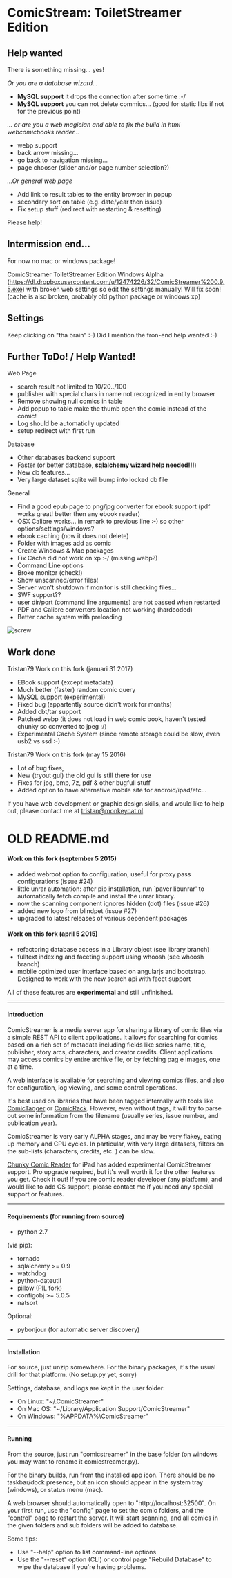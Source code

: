 # ComicStream: ToiletStreamer Edition

## Help wanted
There is something missing... yes! 

_Or you are a database wizard..._

-  __MySQL support__ it drops the connection after some time :-/
-  __MySQL support__ you can not delete commics... (good for static libs if not for the previous point)

_... or are you a web magician and able to fix the build in html webcomicbooks reader..._

- webp support
- back arrow missing...
- go back to navigation missing...
- page chooser (slider and/or page number selection?)

_...Or general web page_
- Add link to result tables to the entity browser in popup
- secondary sort on table (e.g. date/year then issue)
- Fix setup stuff (redirect with restarting & resetting)


Please help!

## Intermission end...

For now no mac or windows package! 

ComicStreamer ToiletStreamer Edition Windows Alplha (https://dl.dropboxusercontent.com/u/12474226/32/ComicStreamer%200.9.5.exe) with broken web settings so edit the settings manually! Will fix soon!
    (cache is also broken, probably old python package or windows xp)

## Settings
Keep clicking on "tha brain" :-) Did I mention the fron-end help wanted :-)

## Further ToDo! / Help Wanted!

Web Page
- search result not limited to 10/20../100 
- publisher with special chars in name not recognized in entity browser
- Remove showing null comics in table
- Add popup to table make the thumb open the comic instead of the comic!
- Log should be automaticlly updated
- setup redirect with first run

Database
- Other databases backend support
- Faster (or better database, __sqlalchemy wizard help needed!!!__)
- New db features...
- Very large dataset sqlite will bump into locked db file

General
- Find a good epub page to png/jpg converter for ebook support (pdf works great! better then any ebook reader)
- OSX Calibre works... in remark to previous line :-) so other options/settings/windows?
- ebook caching (now it does not delete)
- Folder with images add as comic
- Create Windows & Mac packages
- Fix Cache did not work on xp :-/ (missing webp?)
- Command Line options
- Broke monitor (check!)
- Show unscanned/error files!
- Server won't shutdown if monitor is still checking files...
- SWF support??
- user dir/port (command line arguments) are not passed when restarted
- PDF and Calibre converters location not working (hardcoded)
- Better cache system with preloading

![screw](https://raw.githubusercontent.com/Tristan79/ComicStreamer/master/ad.png)
   
## Work done

Tristan79 Work on this fork (januari 31 2017)

- EBook support (except metadata)
- Much better (faster) random comic query
- MySQL support (experimental) 
- Fixed bug (appartently source didn't work for months)
- Added cbt/tar support
- Patched webp (it does not load in web comic book, haven't tested chunky so converted to jpeg :/)
- Experimental Cache System (since remote storage could be slow, even usb2 vs ssd :-)

Tristan79 Work on this fork (may 15 2016)

- Lot of bug fixes, 
- New (tryout gui) the old gui is still there for use
- Fixes for jpg, bmp, 7z, pdf & other bugfull stuff
- Added option to have alternative mobile site for android/ipad/etc...

If you have web development or graphic design skills, and would like to help out, please contact me at tristan@monkeycat.nl.




# OLD README.md

#### Work on this fork (september 5 2015)
 - added webroot option to configuration, useful for proxy pass configurations (issue #24)
 - little unrar automation: after pip installation, run `paver libunrar'
   to automatically fetch compile and install the unrar library.
 - now the scanning component ignores hidden (dot) files (issue #26)
 - added new logo from blindpet (issue #27)
 - upgraded to latest releases of various dependent packages
#### Work on this fork (april 5 2015)

 - refactoring database access in a Library object (see library branch)
 - fulltext indexing and faceting support using whoosh (see whoosh branch)
 - mobile optimized user interface based on angularjs and bootstrap. Designed
   to work with the new search api with facet support

All of these features are **experimental** and still unfinished.

-----
#### Introduction


ComicStreamer is a media server app for sharing a library of comic files via a simple REST API to client applications.
It allows for searching for comics based on a rich set of metadata including fields like series name, title, publisher,
story arcs, characters, and creator credits.  Client applications may access comics by entire archive file, or by fetching pag
e images, one at a time.

A web interface is available for searching and viewing comics files, and also for configuration, log viewing, and some control
operations.

It's best used on libraries that have been tagged internally with tools like [ComicTagger](http://code.google.com/p/comictagger/) or
[ComicRack](http://comicrack.cyolito.com/). However, even without tags, it will try to parse out some information from the filename
(usually series, issue number, and publication year).

ComicStreamer is very early ALPHA stages, and may be very flakey, eating up memory and CPU cycles. In particular, with very large datasets,
filters on the sub-lists (characters, credits, etc. ) can be slow.

[Chunky Comic Reader](http://chunkyreader.com/) for iPad has added experimental ComicStreamer support. Pro upgrade required, but it's well
worth it for the other features you get.  Check it out!  If you are comic reader developer (any platform), and would like to add CS support,
please contact me if you need any special support or features.

----------

#### Requirements (for running from source) 

* python 2.7

(via pip):

* tornado
* sqlalchemy >= 0.9
* watchdog
* python-dateutil
* pillow (PIL fork)
* configobj >= 5.0.5
* natsort

Optional:

* pybonjour (for automatic server discovery)


------
#### Installation

For source, just unzip somewhere.  For the binary packages, it's the usual drill for that platform.
(No setup.py yet, sorry)

Settings, database, and logs are kept in the user folder:

* On Linux: "~/.ComicStreamer"
* On Mac OS: "~/Library/Application Support/ComicStreamer"
* On Windows:  "%APPDATA%\ComicStreamer"

----------
#### Running

From the source, just run "comicstreamer" in the base folder (on windows you may want to rename it comicstreamer.py).

For the binary builds, run from the installed app icon.  There should be no taskbar/dock presence, but an icon should appear in the system tray
(windows), or status menu (mac).

A web browser should automatically open to "http://localhost:32500".  On your first run, use the "config" page to set the comic folders, and
the "control" page to restart the server.  It will start scanning, and all comics in the given folders and sub folders will be added to database.

Some tips:

* Use "--help" option to list command-line options
* Use the "--reset" option (CLI) or control page "Rebuild Database" to wipe the database if you're having problems.

